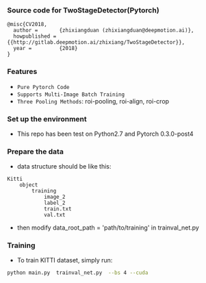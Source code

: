### Source code for TwoStageDetector(Pytorch)
```
@misc{CV2018,
  author =       {zhixiangduan (zhixiangduan@deepmotion.ai)},
  howpublished = {{http://gitlab.deepmotion.ai/zhixiang/TwoStageDetector}},
  year =         {2018}
}
```

### Features
* ```Pure Pytorch Code```
* ```Supports Multi-Image Batch Training```
* ```Three Pooling Methods```: roi-pooling, roi-align, roi-crop

### Set up the environment
* This repo has been test on Python2.7 and Pytorch 0.3.0-post4

### Prepare the data
* data structure should be like this:

```
Kitti
    object
        training
            image_2
            label_2
            train.txt
            val.txt
```

* then modify data_root_path = 'path/to/training' in trainval_net.py

### Training
* To train KITTI dataset, simply run:

```bash
python main.py  trainval_net.py  --bs 4 --cuda
```